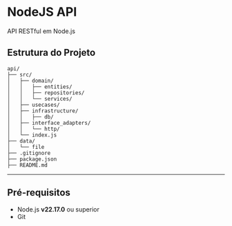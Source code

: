 # NodeJS API

API RESTful em Node.js

## Estrutura do Projeto

```
api/
├── src/
│   ├── domain/
│   │   ├── entities/
│   │   ├── repositories/
│   │   └── services/
│   ├── usecases/
│   ├── infrastructure/
│   │   ├── db/
│   ├── interface_adapters/
│   │   └── http/
│   └── index.js
├── data/
│   └── file
├── .gitignore
├── package.json
├── README.md
```

---

## Pré-requisitos

* Node.js **v22.17.0** ou superior
* Git
